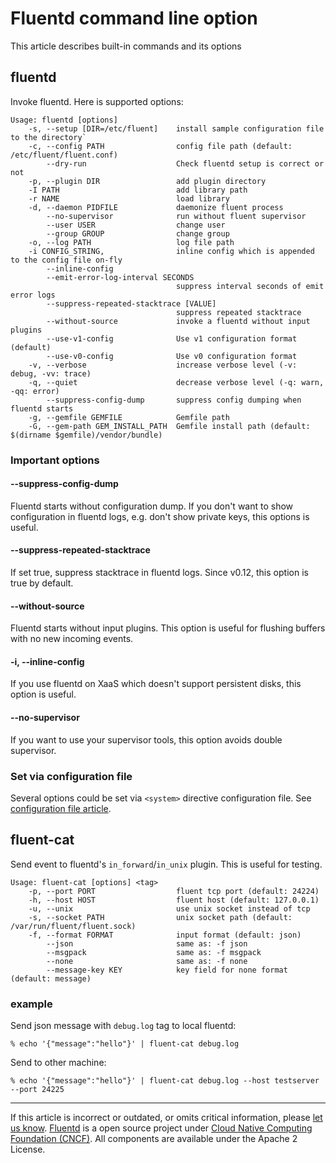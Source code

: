 # Fluentd command line option

This article describes built-in commands and its options


## fluentd

Invoke fluentd. Here is supported options:

``` {.CodeRay}
Usage: fluentd [options]
    -s, --setup [DIR=/etc/fluent]    install sample configuration file to the directory`
    -c, --config PATH                config file path (default: /etc/fluent/fluent.conf)
        --dry-run                    Check fluentd setup is correct or not
    -p, --plugin DIR                 add plugin directory
    -I PATH                          add library path
    -r NAME                          load library
    -d, --daemon PIDFILE             daemonize fluent process
        --no-supervisor              run without fluent supervisor
        --user USER                  change user
        --group GROUP                change group
    -o, --log PATH                   log file path
    -i CONFIG_STRING,                inline config which is appended to the config file on-fly
        --inline-config
        --emit-error-log-interval SECONDS
                                     suppress interval seconds of emit error logs
        --suppress-repeated-stacktrace [VALUE]
                                     suppress repeated stacktrace
        --without-source             invoke a fluentd without input plugins
        --use-v1-config              Use v1 configuration format (default)
        --use-v0-config              Use v0 configuration format
    -v, --verbose                    increase verbose level (-v: debug, -vv: trace)
    -q, --quiet                      decrease verbose level (-q: warn, -qq: error)
        --suppress-config-dump       suppress config dumping when fluentd starts
    -g, --gemfile GEMFILE            Gemfile path
    -G, --gem-path GEM_INSTALL_PATH  Gemfile install path (default: $(dirname $gemfile)/vendor/bundle)
```

### Important options

#### --suppress-config-dump

Fluentd starts without configuration dump. If you don't want to show
configuration in fluentd logs, e.g. don't show private keys, this
options is useful.

#### --suppress-repeated-stacktrace

If set true, suppress stacktrace in fluentd logs. Since v0.12, this
option is true by default.

#### --without-source

Fluentd starts without input plugins. This option is useful for flushing
buffers with no new incoming events.

#### -i, --inline-config

If you use fluentd on XaaS which doesn't support persistent disks, this
option is useful.

#### --no-supervisor

If you want to use your supervisor tools, this option avoids double
supervisor.

### Set via configuration file

Several options could be set via `<system>` directive configuration
file. See [configuration file article](/configuration/config-file.md#4-set-system-wide-configuration-the-ldquosystemrdquo-directive).

## fluent-cat

Send event to fluentd's `in_forward`/`in_unix` plugin. This is useful
for testing.

``` {.CodeRay}
Usage: fluent-cat [options] <tag>
    -p, --port PORT                  fluent tcp port (default: 24224)
    -h, --host HOST                  fluent host (default: 127.0.0.1)
    -u, --unix                       use unix socket instead of tcp
    -s, --socket PATH                unix socket path (default: /var/run/fluent/fluent.sock)
    -f, --format FORMAT              input format (default: json)
        --json                       same as: -f json
        --msgpack                    same as: -f msgpack
        --none                       same as: -f none
        --message-key KEY            key field for none format (default: message)
```

### example

Send json message with `debug.log` tag to local fluentd:

``` {.CodeRay}
% echo '{"message":"hello"}' | fluent-cat debug.log
```

Send to other machine:

``` {.CodeRay}
% echo '{"message":"hello"}' | fluent-cat debug.log --host testserver --port 24225
```


------------------------------------------------------------------------

If this article is incorrect or outdated, or omits critical information, please [let us know](https://github.com/fluent/fluentd-docs/issues?state=open).
[Fluentd](http://www.fluentd.org/) is a open source project under [Cloud Native Computing Foundation (CNCF)](https://cncf.io/). All components are available under the Apache 2 License.
